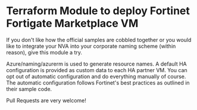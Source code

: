 # Terraform Module to deploy Fortinet Fortigate Marketplace VM

If you don't like how the official samples are cobbled together or you
would like to integrate your NVA into your corporate naming scheme (within reason),
give this module a try.

Azure/naming/azurerm is used to generate resource names. A default HA configuration
is provided as custom data to each HA partner VM. You can opt out of automatic configuration
and do everything manually of course. The automatic configuration follows Fortinet's best
practices as outlined in their sample code.

Pull Requests are very welcome!
